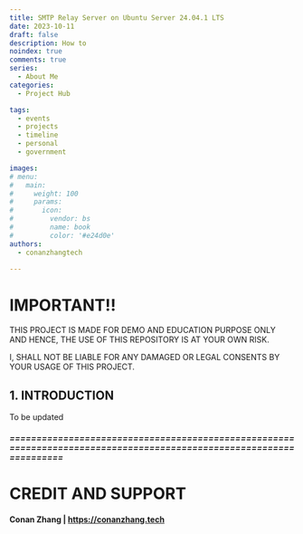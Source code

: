 ```yaml
---
title: SMTP Relay Server on Ubuntu Server 24.04.1 LTS
date: 2023-10-11
draft: false
description: How to
noindex: true
comments: true
series:
  - About Me
categories:
  - Project Hub

tags:
  - events
  - projects
  - timeline
  - personal
  - government

images:
# menu:
#   main:
#     weight: 100
#     params:
#       icon:
#         vendor: bs
#         name: book
#         color: '#e24d0e'
authors:
  - conanzhangtech

---
```


# IMPORTANT!!

THIS PROJECT IS MADE FOR DEMO AND EDUCATION PURPOSE ONLY AND HENCE, THE USE OF THIS REPOSITORY IS AT YOUR OWN RISK. 

I, SHALL NOT BE LIABLE FOR ANY DAMAGED OR LEGAL CONSENTS BY YOUR USAGE OF THIS PROJECT.

## 1. INTRODUCTION

To be updated 

##### ====================================================================================================================

# CREDIT AND SUPPORT

#### Conan Zhang | https://conanzhang.tech
